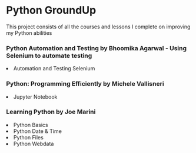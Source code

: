 <h1> Python GroundUp </h1>
<p> This project consists of all the courses and lessons I complete on improving my Python abilities </p>

<h3>Python Automation and Testing by Bhoomika Agarwal - Using Selenium to automate testing</h3>
<li> Automation and Testing Selenium </li>

<h3>Python: Programming Efficiently by Michele Vallisneri</h3>
<li> Jupyter Notebook </li>




<h3>Learning Python by Joe Marini</h3>
<li> Python Basics </li>
<li> Python Date & Time </li>
<li> Python Files </li>
<li> Python Webdata</li>
